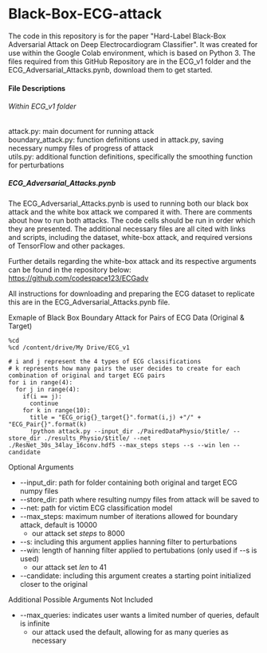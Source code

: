 # Black-Box-ECG-attack
The code in this repository is for the paper "Hard-Label Black-Box Adversarial Attack on Deep Electrocardiogram Classifier". It was created for use within the Google Colab environment, which is based on Python 3. The files required from this GitHub Repository are in the ECG_v1 folder and the ECG_Adversarial_Attacks.pynb, download them to get started.
#### File Descriptions
###### Within ECG_v1 folder
attack.py: main document for running attack<br/>
boundary_attack.py: function definitions used in attack.py, saving necessary numpy files of progress of attack<br/>
utils.py: additional function definitions, specifically the smoothing function for perturbations<br/>
##### ECG_Adversarial_Attacks.pynb
The ECG_Adversarial_Attacks.pynb is used to running both our black box attack and the white box attack we compared it with. There are comments about how to run both attacks. The code cells should be run in order which they are presented. The additional necessary files are all cited with links and scripts, including the dataset, white-box attack, and required versions of TensorFlow and other packages. 
 
Further details regarding the white-box attack and its respective arguments can be found in the repository below:
https://github.com/codespace123/ECGadv

All instructions for downloading and preparing the ECG dataset to replicate this are in the ECG_Adversarial_Attacks.pynb file.

Exmaple of Black Box Boundary Attack for Pairs of ECG Data (Original & Target)
```
%cd
%cd /content/drive/My Drive/ECG_v1

# i and j represent the 4 types of ECG classifications 
# k represents how many pairs the user decides to create for each combination of original and target ECG pairs
for i in range(4):
  for j in range(4):
    if(i == j):
      continue
    for k in range(10):
      title = "ECG_orig{}_target{}".format(i,j) +"/" + "ECG_Pair{}".format(k)
      !python attack.py --input_dir ./PairedDataPhysio/$title/ --store_dir ./results_Physio/$title/ --net ./ResNet_30s_34lay_16conv.hdf5 --max_steps steps --s --win len --candidate
```
Optional Arguments
* --input_dir: path for folder containing both original and target ECG numpy files
* --store_dir: path where resulting numpy files from attack will be saved to 
* --net: path for victim ECG classification model
* --max_steps: maximum number of iterations allowed for boundary attack, default is 10000
  * our attack set *steps* to 8000
*  --s: including this argument applies hanning filter to perturbations
  * --win: length of hanning filter applied to pertubations (only used if --s is used)
    * our attack set *len* to 41
* --candidate: including this argument creates a starting point initialized closer to the original

Additional Possible Arguments Not Included
* --max_queries: indicates user wants a limited number of queries, default is infinite
  * our attack used the default, allowing for as many queries as necessary
  
